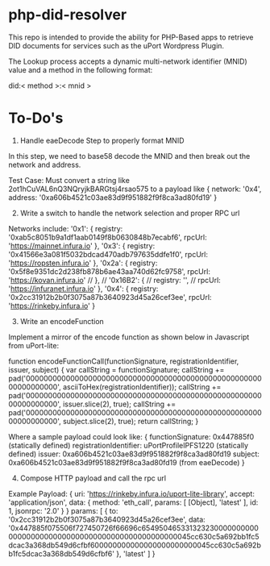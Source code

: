 # php-did-resolver

This repo is intended to provide the ability for PHP-Based apps to retrieve DID documents for services such as the uPort Wordpress Plugin. 

The Lookup process accepts a dynamic multi-network identifier (MNID) value and a method in the following format:

did:< method >:< mnid >

# To-Do's

1. Handle eaeDecode Step to properly format MNID 

In this step, we need to base58 decode the MNID and then break out the network and address.

Test Case: Must convert a string like 2ot1hCuVAL6nQ3NQryjkBARGtsj4rsao575 to a payload like 
{ network: '0x4',
  address: '0xa606b4521c03ae83d9f951882f9f8ca3ad80fd19' }

2. Write a switch to handle the network selection and proper RPC url

Networks include:
  '0x1': {
    registry: '0xab5c8051b9a1df1aab0149f8b0630848b7ecabf6',
    rpcUrl: 'https://mainnet.infura.io'
  },
  '0x3': {
    registry: '0x41566e3a081f5032bdcad470adb797635ddfe1f0',
    rpcUrl: 'https://ropsten.infura.io'
  },
  '0x2a': {
    registry: '0x5f8e9351dc2d238fb878b6ae43aa740d62fc9758',
    rpcUrl: 'https://kovan.infura.io'
    // },
    // '0x16B2': {
    //   registry: '',
    //   rpcUrl: 'https://infuranet.infura.io'
  },
  '0x4': {
    registry: '0x2cc31912b2b0f3075a87b3640923d45a26cef3ee',
    rpcUrl: 'https://rinkeby.infura.io'
  }


3. Write an encodeFunction

Implement a mirror of the encode function as shown below in Javascript from uPort-lite:

function encodeFunctionCall(functionSignature, registrationIdentifier, issuer, subject) {
    var callString = functionSignature;
    callString += pad('0000000000000000000000000000000000000000000000000000000000000000', asciiToHex(registrationIdentifier));
    callString += pad('0000000000000000000000000000000000000000000000000000000000000000', issuer.slice(2), true);
    callString += pad('0000000000000000000000000000000000000000000000000000000000000000', subject.slice(2), true);
    return callString;
  }

Where a sample payload could look like: {
	functionSignature: 0x447885f0 (statically defined)
	registrationIdentifier: uPortProfileIPFS1220 (statically defined)
	issuer: 0xa606b4521c03ae83d9f951882f9f8ca3ad80fd19
	subject: 0xa606b4521c03ae83d9f951882f9f8ca3ad80fd19 (from eaeDecode)
}

4. Compose HTTP payload and call the rpc url 

Example Payload: 
{ uri: 'https://rinkeby.infura.io/uport-lite-library',
  accept: 'application/json',
  data: 
   { method: 'eth_call',
     params: [ [Object], 'latest' ],
     id: 1,
     jsonrpc: '2.0' } }
params:  [ { to: '0x2cc31912b2b0f3075a87b3640923d45a26cef3ee',
    data: '0x447885f075506f727450726f66696c65495046533132323000000000000000000000000000000000000000000000000045cc630c5a692bb1fc5dcac3a368db549d6cfbf600000000000000000000000045cc630c5a692bb1fc5dcac3a368db549d6cfbf6' },
  'latest' ]
}
